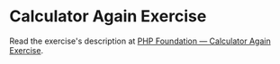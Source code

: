 
# Calculator Again Exercise

Read the exercise's description at [PHP Foundation — Calculator Again Exercise](https://www.codeguage.com/courses/php/calculator-again-exercise).